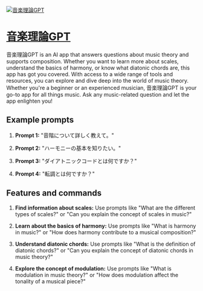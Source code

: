 [![音楽理論GPT](https://files.oaiusercontent.com/file-GBUyn5NeQnCHwiw5OLJyET2r?se=2123-10-17T11%3A28%3A50Z&sp=r&sv=2021-08-06&sr=b&rscc=max-age%3D31536000%2C%20immutable&rscd=attachment%3B%20filename%3Dd7e2dd57-d8a4-4c10-9daf-6ed20760497f.png&sig=kxX5LqkjzaJr9Kl0epxnj5eJsxN/3xOGVZD/2bga5Hg%3D)](https://chat.openai.com/g/g-7sxHsYA1c-yin-le-li-lun-gpt)

# [音楽理論GPT](https://chat.openai.com/g/g-7sxHsYA1c-yin-le-li-lun-gpt)

音楽理論GPT is an AI app that answers questions about music theory and supports composition. Whether you want to learn more about scales, understand the basics of harmony, or know what diatonic chords are, this app has got you covered. With access to a wide range of tools and resources, you can explore and dive deep into the world of music theory. Whether you're a beginner or an experienced musician, 音楽理論GPT is your go-to app for all things music. Ask any music-related question and let the app enlighten you!

## Example prompts

1. **Prompt 1:** "音階について詳しく教えて。"

2. **Prompt 2:** "ハーモニーの基本を知りたい。"

3. **Prompt 3:** "ダイアトニックコードとは何ですか？"

4. **Prompt 4:** "転調とは何ですか？"


## Features and commands

1. **Find information about scales:** Use prompts like "What are the different types of scales?" or "Can you explain the concept of scales in music?"

2. **Learn about the basics of harmony:** Use prompts like "What is harmony in music?" or "How does harmony contribute to a musical composition?"

3. **Understand diatonic chords:** Use prompts like "What is the definition of diatonic chords?" or "Can you explain the concept of diatonic chords in music theory?"

4. **Explore the concept of modulation:** Use prompts like "What is modulation in music theory?" or "How does modulation affect the tonality of a musical piece?"